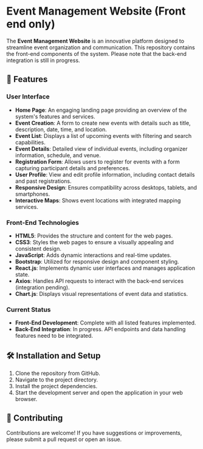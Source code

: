 # Event Management Website (Front end only)

The **Event Management Website** is an innovative platform designed to streamline event organization and communication. This repository contains the front-end components of the system. Please note that the back-end integration is still in progress.

## 🚀 Features

### User Interface

- **Home Page**: An engaging landing page providing an overview of the system's features and services.
- **Event Creation**: A form to create new events with details such as title, description, date, time, and location.
- **Event List**: Displays a list of upcoming events with filtering and search capabilities.
- **Event Details**: Detailed view of individual events, including organizer information, schedule, and venue.
- **Registration Form**: Allows users to register for events with a form capturing participant details and preferences.
- **User Profile**: View and edit profile information, including contact details and past registrations.
- **Responsive Design**: Ensures compatibility across desktops, tablets, and smartphones.
- **Interactive Maps**: Shows event locations with integrated mapping services.

### Front-End Technologies

- **HTML5**: Provides the structure and content for the web pages.
- **CSS3**: Styles the web pages to ensure a visually appealing and consistent design.
- **JavaScript**: Adds dynamic interactions and real-time updates.
- **Bootstrap**: Utilized for responsive design and component styling.
- **React.js**: Implements dynamic user interfaces and manages application state.
- **Axios**: Handles API requests to interact with the back-end services (integration pending).
- **Chart.js**: Displays visual representations of event data and statistics.

### Current Status

- **Front-End Development**: Complete with all listed features implemented.
- **Back-End Integration**: In progress. API endpoints and data handling features need to be integrated.

## 🛠️ Installation and Setup

1. Clone the repository from GitHub.
2. Navigate to the project directory.
3. Install the project dependencies.
4. Start the development server and open the application in your web browser.

## 📄 Contributing

Contributions are welcome! If you have suggestions or improvements, please submit a pull request or open an issue.
